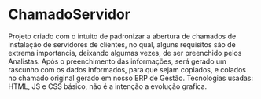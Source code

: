 # ChamadoServidor
Projeto criado com o intuito de padronizar a abertura de chamados de instalação de servidores de clientes, no qual, alguns requisitos são de extrema importancia, deixando algumas vezes, de ser preenchido pelos Analistas. Após o preenchimento das informações, será gerado um rascunho com os dados informados, para que sejam copiados, e colados no chamado original gerado em nosso ERP de Gestão. Tecnologias usadas: HTML, JS e CSS básico, não é a intenção a evolução grafica.
